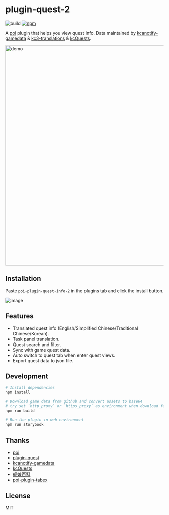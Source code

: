 # plugin-quest-2

![build](https://github.com/lawvs/poi-plugin-quest-2/workflows/Build/badge.svg)
[![npm](https://img.shields.io/npm/v/poi-plugin-quest-info-2)](https://www.npmjs.com/package/poi-plugin-quest-info-2)

A [poi](https://github.com/poooi/poi) plugin that helps you view quest info. Data maintained by [kcanotify-gamedata](https://github.com/antest1/kcanotify-gamedata) & [kc3-translations](https://github.com/KC3Kai/kc3-translations) & [kcQuests](https://github.com/kcwikizh/kcQuests).

<img width="700" alt="demo" src="https://user-images.githubusercontent.com/18554747/196052461-97d36ffe-8be4-4618-80ed-459e97085454.png">

## Installation

Paste `poi-plugin-quest-info-2` in the plugins tab and click the install button.

![image](https://user-images.githubusercontent.com/18554747/161830757-0a4e500c-f246-4dbd-820d-0b9a9c5a34a4.png)

## Features

- Translated quest info (English/Simplified Chinese/Traditional Chinese/Korean).
- Task panel translation.
- Quest search and filter.
- Sync with game quest data.
- Auto switch to quest tab when enter quest views.
- Export quest data to json file.

## Development

```sh
# Install dependencies
npm install

# Download game data from github and convert assets to base64
# try set `http_proxy` or `https_proxy` as environment when download fail
npm run build

# Run the plugin in web environment
npm run storybook
```

## Thanks

- [poi](https://github.com/poooi/poi)
- [plugin-quest](https://github.com/poooi/plugin-quest)
- [kcanotify-gamedata](https://github.com/antest1/kcanotify-gamedata)
- [kcQuests](https://github.com/kcwikizh/kcQuests)
- [舰娘百科](https://zh.kcwiki.cn/wiki/%E8%88%B0%E5%A8%98%E7%99%BE%E7%A7%91)
- [poi-plugin-tabex](https://github.com/momocow/poi-plugin-tabex)

## License

MIT
